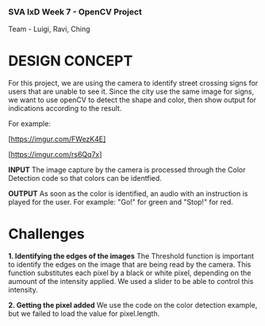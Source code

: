 ### SVA IxD Week 7 - OpenCV Project
Team - Luigi, Ravi, Ching

# DESIGN CONCEPT
For this project, we are using the camera to identify street crossing signs for users that are unable to see it. Since the city use the same image for signs, we want to use openCV to detect the shape and color, then show output for indications according to the result.

For example:

[https://imgur.com/FWezK4E]

[https://imgur.com/rs6Qq7x]

**INPUT**
The image capture by the camera is processed through the Color Detection code so that colors can be identfied. 

**OUTPUT**
As soon as the color is identified, an audio with an instruction is played for the user. For example: "Go!" for green and "Stop!" for red.


# Challenges

**1. Identifying the edges of the images**
The Threshold function is important to identify the edges on the image that are being read by the camera. This function substitutes each pixel by a black or white pixel, depending on the aumount of the intensity applied. We used a slider to be able to control this intensity.

**2. Getting the pixel added**
We use the code on the color detection example, but we failed to load the value for pixel.length.
